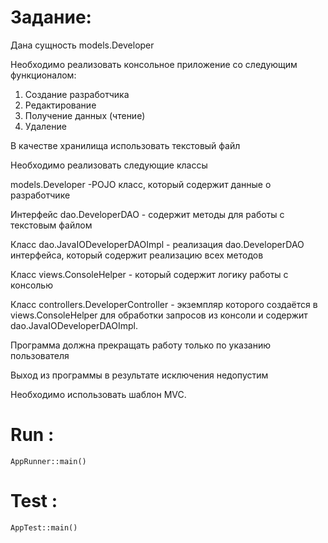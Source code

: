 ﻿# Задание:

Дана сущность models.Developer

Необходимо реализовать консольное приложение со следующим функционалом:

1. Создание разработчика
2. Редактирование
3. Получение данных (чтение)
4. Удаление

В качестве хранилища использовать текстовый файл

Необходимо реализовать следующие классы

models.Developer -POJO класс, который содержит данные о разработчике

Интерфейс dao.DeveloperDAO - содержит методы для работы с текстовым файлом

Класс dao.JavaIODeveloperDAOImpl - реализация dao.DeveloperDAO интерфейса, который содержит реализацию всех методов

Класс views.ConsoleHelper - который содержит логику работы с консолью

Класс controllers.DeveloperController - экземпляр которого создаётся в views.ConsoleHelper для обработки запросов из консоли и содержит dao.JavaIODeveloperDAOImpl.

Программа должна прекращать работу только по указанию пользователя

Выход из программы в результате исключения недопустим

Необходимо использовать шаблон MVC.

# Run :

`AppRunner::main()`
# Test :
`AppTest::main()`